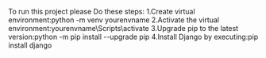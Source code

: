 To run this project please Do these steps:
1.Create virtual environment:python -m venv yourenvname
2.Activate the virtual environment:yourenvname\Scripts\activate
3.Upgrade pip to the latest version:python -m pip install --upgrade pip
4.Install Django by executing:pip install django
